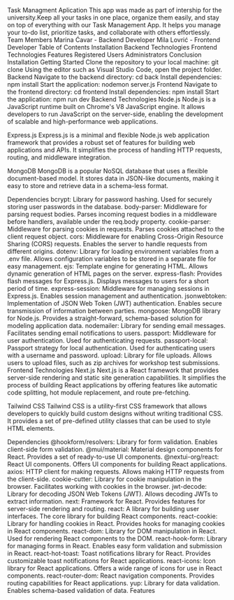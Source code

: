 Task Managment Aplication
This app was made as part of intership for the university.Keep all your tasks in one place, organize them easily, and stay on top of everything with our Task Management App. It helps you manage your to-do list, prioritize tasks, and collaborate with others effortlessly.
Team Members
Marina Ćavar - Backend Developer
Mila Lovrić - Frontend Developer
Table of Contents
Installation
Backend Technologies
Frontend Technologies
Features
Registered Users
Administrators
Conclusion
Installation
Getting Started
Clone the repository to your local machine: git clone 
Using the editor such as Visual Studio Code, open the project folder.
Backend
Navigate to the backend directory: cd back
Install dependencies: npm install
Start the application: nodemon server.js
Frontend
Navigate to the frontend directory: cd frontend
Install dependencies: npm install
Start the application: npm run dev
Backend Technologies
Node.js
Node.js is a JavaScript runtime built on Chrome's V8 JavaScript engine. It allows developers to run JavaScript on the server-side, enabling the development of scalable and high-performance web applications.

Express.js
Express.js is a minimal and flexible Node.js web application framework that provides a robust set of features for building web applications and APIs. It simplifies the process of handling HTTP requests, routing, and middleware integration.

MongoDB
MongoDB is a popular NoSQL database that uses a flexible document-based model. It stores data in JSON-like documents, making it easy to store and retrieve data in a schema-less format.

Dependencies
bcrypt: Library for password hashing.
Used for securely storing user passwords in the database.
body-parser: Middleware for parsing request bodies.
Parses incoming request bodies in a middleware before handlers, available under the req.body property.
cookie-parser: Middleware for parsing cookies in requests.
Parses cookies attached to the client request object.
cors: Middleware for enabling Cross-Origin Resource Sharing (CORS) requests.
Enables the server to handle requests from different origins.
dotenv: Library for loading environment variables from a .env file.
Allows configuration variables to be stored in a separate file for easy management.
ejs: Template engine for generating HTML.
Allows dynamic generation of HTML pages on the server.
express-flash: Provides flash messages for Express.js.
Displays messages to users for a short period of time.
express-session: Middleware for managing sessions in Express.js.
Enables session management and authentication.
jsonwebtoken: Implementation of JSON Web Token (JWT) authentication.
Enables secure transmission of information between parties.
mongoose: MongoDB library for Node.js.
Provides a straight-forward, schema-based solution for modeling application data.
nodemailer: Library for sending email messages.
Facilitates sending email notifications to users.
passport: Middleware for user authentication.
Used for authenticating requests.
passport-local: Passport strategy for local authentication.
Used for authenticating users with a username and password.
upload: Library for file uploads.
Allows users to upload files, such as zip archives for workshop test submissions.
Frontend Technologies
Next.js
Next.js is a React framework that provides server-side rendering and static site generation capabilities. It simplifies the process of building React applications by offering features like automatic code splitting, hot module replacement, and route pre-fetching.

Tailwind CSS
Tailwind CSS is a utility-first CSS framework that allows developers to quickly build custom designs without writing traditional CSS. It provides a set of pre-defined utility classes that can be used to style HTML elements.

Dependencies
@hookform/resolvers: Library for form validation.
Enables client-side form validation.
@mui/material: Material design components for React.
Provides a set of ready-to-use UI components.
@nextui-org/react: React UI components.
Offers UI components for building React applications.
axios: HTTP client for making requests.
Allows making HTTP requests from the client-side.
cookie-cutter: Library for cookie manipulation in the browser.
Facilitates working with cookies in the browser.
jwt-decode: Library for decoding JSON Web Tokens (JWT).
Allows decoding JWTs to extract information.
next: Framework for React.
Provides features for server-side rendering and routing.
react: A library for building user interfaces.
The core library for building React components.
react-cookie: Library for handling cookies in React.
Provides hooks for managing cookies in React components.
react-dom: Library for DOM manipulation in React.
Used for rendering React components to the DOM.
react-hook-form: Library for managing forms in React.
Enables easy form validation and submission in React.
react-hot-toast: Toast notifications library for React.
Provides customizable toast notifications for React applications.
react-icons: Icon library for React applications.
Offers a wide range of icons for use in React components.
react-router-dom: React navigation components.
Provides routing capabilities for React applications.
yup: Library for data validation.
Enables schema-based validation of data.
Features

